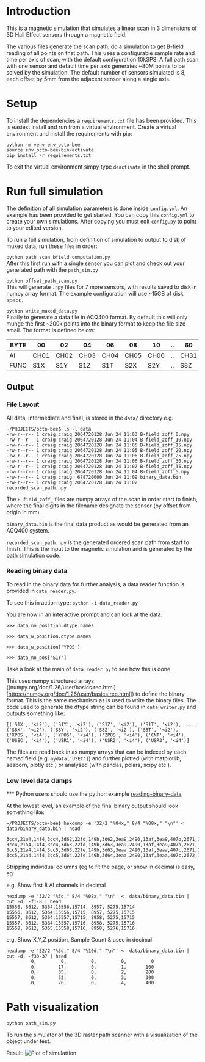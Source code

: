 # Introduction
This is a magnetic simulation that simulates a linear scan in 3 dimensions of 3D Hall Effect sensors through a magnetic field.

The various files generate the scan path, do a simulation to get B-field reading of all points on that path.
This uses a configurable sample rate and time per axis of scan, with the default configuration 10kSPS.
A full path scan with one sensor and default time per axis generates ~80M points to be solved by the simulation.
The default number of sensors simulated is 8, each offset by 5mm from the adjacent sensor along a single axis.

# Setup
To install the dependencies a `requirements.txt` file has been provided.
This is easiest install and run from a virtual environment.
Create a virtual environment and install the requirements with pip:

```
python -m venv env_octo-bee
source env_octo-bee/bin/activate
pip install -r requirements.txt
```

To exit the virtual environment simpy type `deactivate` in the shell prompt.

# Run full simulation
The definition of all simulation parameters is done inside `config.yml`.
An example has been provided to get started.
You can copy this `config.yml` to create your own simulations.
After copying you must edit `config.py` to point to your edited version.

To run a full simulation, from definition of simulation to output to disk of muxed data, run these files in order:

`python path_scan_bfield_computation.py`  
After this first run with a single sensor you can plot and check out your generated path with the `path_sim.py`

`python offset_path_scan.py`  
This will generate `.npy` files for 7 more sensors, with results saved to disk in numpy array format. 
The example configuration will use ~15GB of disk space.

`python write_muxed_data.py`  
Finally to generate a data file in ACQ400 format.
By default this will only munge the first ~200k points into the binary format to keep the file size small.
The format is defined below:

| BYTE | 00 | 02 | 04 | 06 | 08 | 10 | .. | 60 | 62 | 64 | 68 | 72 | 76  | 80  | 84  | 88  | 92  |
|------|----|----|----|----|----|----|----|----|----|----|----|----|-----|-----|-----|-----|-----|
| AI   |CH01|CH02|CH03|CH04|CH05|CH06| .. |CH31|CH32|AQB1|AQB2|AQB3|SPAD0|SPAD1|SPAD2|SPAD3|SPAD4|
| FUNC |S1X |S1Y |S1Z |S1T |S2X |S2Y | .. |S8Z |S8T |XPOS|YPOS|ZPOS| CNT |USEC |USR1 |USR2 |USR3 |

## Output

### File Layout

All data, intermediate and final, is stored in the `data/` directory e.g.
```
~/PROJECTS/octo-bee$ ls -l data
-rw-r--r-- 1 craig craig 2064720128 Jun 24 11:03 B-field_zoff_0.npy
-rw-r--r-- 1 craig craig 2064720128 Jun 24 11:04 B-field_zoff_10.npy
-rw-r--r-- 1 craig craig 2064720128 Jun 24 11:05 B-field_zoff_15.npy
-rw-r--r-- 1 craig craig 2064720128 Jun 24 11:05 B-field_zoff_20.npy
-rw-r--r-- 1 craig craig 2064720128 Jun 24 11:06 B-field_zoff_25.npy
-rw-r--r-- 1 craig craig 2064720128 Jun 24 11:06 B-field_zoff_30.npy
-rw-r--r-- 1 craig craig 2064720128 Jun 24 11:07 B-field_zoff_35.npy
-rw-r--r-- 1 craig craig 2064720128 Jun 24 11:04 B-field_zoff_5.npy
-rw-r--r-- 1 craig craig  678720000 Jun 24 11:09 binary_data.bin
-rw-r--r-- 1 craig craig 2064720128 Jun 24 11:02 recorded_scan_path.npy
```

The `B-field_zoff_` files are numpy arrays of the scan in order start to finish, where the final digits in the filename designate the sensor (by offset from origin in mm).

`binary_data.bin` is the final data product as would be generated from an ACQ400 system.

`recorded_scan_path.npy` is the generated ordered scan path from start to finish. This is the input to the magnetic simulation and is generated by the path simulation code.

### Reading binary data

To read in the binary data for further analysis, a data reader function is provided in `data_reader.py`.

To see this in action type:
`python -i data_reader.py`

You are now in an interactive prompt and can look at the data:
```
>>> data_no_position.dtype.names

>>> data_w_position.dtype.names

>>> data_w_position['YPOS']

>>> data_no_pos['S1Y']
```
Take a look at the main of `data_reader.py` to see how this is done.

This uses numpy structured arrays ((numpy.org/doc/1.26/user/basics.rec.html)[https://numpy.org/doc/1.26/user/basics.rec.html]) to define the binary format.
This is the same mechanism as is used to write the binary files.
The code used to generate the dtype string can be found in `data_writer.py` and outputs something like:

```
[('S1X', '<i2'), ('S1Y', '<i2'), ('S1Z', '<i2'), ('S1T', '<i2'), ... , ('S8X', '<i2'), ('S8Y', '<i2'), ('S8Z', '<i2'), ('S8T', '<i2'), ('XPOS', '<i4'), ('YPOS', '<i4'), ('ZPOS', '<i4'), ('CNT', '<i4'), ('USEC', '<i4'), ('USR1', '<i4'), ('USR2', '<i4'), ('USR3', '<i4')]
```

The files are read back in as numpy arrays that can be indexed by each named field (e.g. `mydata['USEC']`) and further plotted (with matplotlib, seaborn, plotly etc.) or analysed (with pandas, polars, scipy etc.).

### Low level data dumps
*** Python users should use the python example [reading-binary-data](#reading-binary-data)

At the lowest level, an example of the final binary output should look something like:

```
~/PROJECTS/octo-bee$ hexdump -e '32/2 "%04x," 8/4 "%08x," "\n"' <  data/binary_data.bin | head

3cc4,21a4,14f4,3cc4,3d62,22fd,149b,3d62,3ea9,2490,13af,3ea9,407b,2671,12c9,407b,42c7,27a4,11e4,42c7,4581,2890,1106,4581,4897,29ad,1027,4897,4c03,2b0a,0f09,4c03,00000000,00000000,00000000,00000000,00000000,00002222,00003333,00005555,
3cc4,21a4,14f4,3cc4,3d63,22fd,149b,3d63,3ea9,2490,13af,3ea9,407b,2671,12c9,407b,42c8,27a4,11e4,42c8,4582,2890,1106,4582,4898,29ad,1027,4898,4c04,2b0a,0f09,4c04,00000000,00000011,00000000,00000001,00000064,00002222,00003333,00005555,
3cc5,21a4,14f4,3cc5,3d63,22fe,149b,3d63,3eaa,2490,13af,3eaa,407c,2671,12c9,407c,42c8,27a4,11e4,42c8,4583,2890,1107,4583,4899,29ad,1027,4899,4c05,2b0a,0f09,4c05,00000000,00000023,00000000,00000002,000000c8,00002222,00003333,00005555,
3cc5,21a4,14f4,3cc5,3d64,22fe,149b,3d64,3eaa,2490,13af,3eaa,407c,2672,12c9,407c,42c9,27a4,11e5,42c9,4583,2890,1107,4583,4899,29ad,1027,4899,4c05,2b0a,0f09,4c05,00000000,00000034,00000000,00000003,0000012c,00002222,00003333,00005555,
```

Stripping individual columns (eg to fit the page, or show in decimal is easy, eg

e.g. Show first 8 AI channels in decimal
```
hexdump -e '32/2 "%5d," 8/4 "%08x," "\n"' <  data/binary_data.bin | cut -d, -f1-8 | head
15556, 8612, 5364,15556,15714, 8957, 5275,15714
15556, 8612, 5364,15556,15715, 8957, 5275,15715
15557, 8612, 5364,15557,15715, 8958, 5275,15715
15557, 8612, 5364,15557,15716, 8958, 5275,15716
15558, 8612, 5365,15558,15716, 8958, 5276,15716
```

e.g. Show X,Y,Z position, Sample Count & usec in decimal
```
hexdump -e '32/2 "%5d," 8/4 "%10d," "\n"' <  data/binary_data.bin | cut -d, -f33-37 | head
         0,         0,         0,         0,         0
         0,        17,         0,         1,       100
         0,        35,         0,         2,       200
         0,        52,         0,         3,       300
         0,        70,         0,         4,       400
```




# Path visualization

`python path_sim.py`

To run the simulator of the 3D raster path scanner with a visualization of the object under test.

Result:
![Plot of simulattion](https://github.com/D-TACQ/OCTOBEE_SIM/releases/download/v1.0.0/OCTOBEE_SIM_PATH_PLOT.png)





